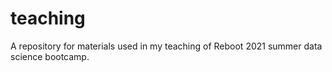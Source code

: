 # teaching

A repository for materials used in my teaching of Reboot 2021 summer data science bootcamp. 
